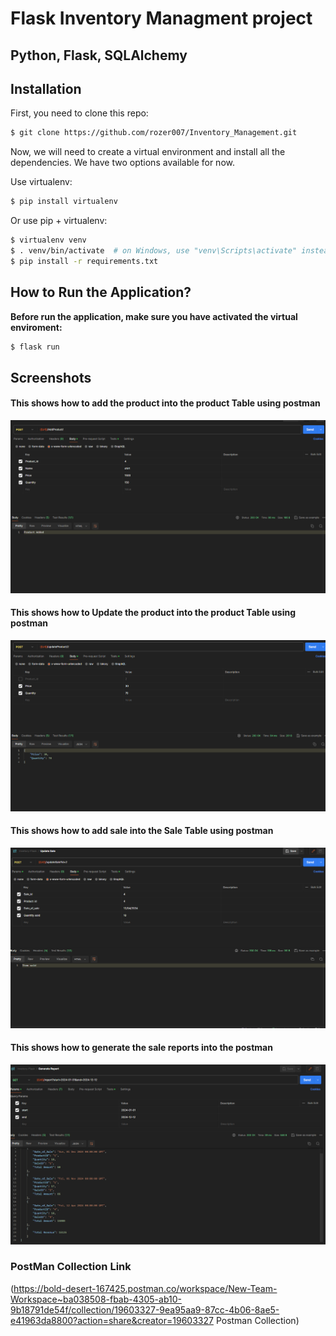 # Flask Inventory Managment project

## Python, Flask, SQLAlchemy

## Installation

First, you need to clone this repo:

```bash
$ git clone https://github.com/rozer007/Inventory_Management.git
```

Now, we will need to create a virtual environment and install all the dependencies. We have two options available for now.

Use virtualenv:

```bash
$ pip install virtualenv
```

Or use pip + virtualenv:

```bash
$ virtualenv venv
$ . venv/bin/activate  # on Windows, use "venv\Scripts\activate" instead
$ pip install -r requirements.txt
```

## How to Run the Application?

**Before run the application, make sure you have activated the virtual enviroment:**

```bash
$ flask run
```

## Screenshots

#### This shows how to add the product into the product Table using postman

![screenshot for project](Screenshots/Addproduct.png "This shows how to add the product into the product Table using postman")

#### This shows how to Update the product into the product Table using postman

![screenshot for project](Screenshots/updateproduct.png "This shows how to Update the product into the product Table using postman")

#### This shows how to add sale into the Sale Table using postman

![screenshot for project](Screenshots/Updatesale.png "This shows how to add sale into the Sale Table using postman")

#### This shows how to generate the sale reports into the postman

![screenshot for project](Screenshots/Reportgenerate.png "This shows how to generate the sale reports into the postma")

### PostMan Collection Link

(https://bold-desert-167425.postman.co/workspace/New-Team-Workspace~ba038508-fbab-4305-ab10-9b18791de54f/collection/19603327-9ea95aa9-87cc-4b06-8ae5-e41963da8800?action=share&creator=19603327 Postman Collection)
